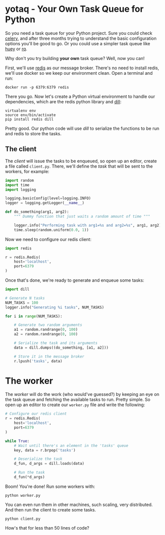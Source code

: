 # yotaq - Your Own Task Queue for Python

So you need a task queue for your Python project. Sure you could check [celery](http://www.celeryproject.org/), and after three months trying to understand the basic configuration options you'll be good to go. Or you could use a simpler task queue like [huey](https://github.com/coleifer/huey) or [rq](http://python-rq.org/).

Why don't you try building **your own** task queue? Well, now you can!

First, we'll use [redis](https://redis.io/) as our message broker. There's no need to install redis, we'll use docker so we keep our environment clean. Open a terminal and run:

    docker run -p 6379:6379 redis
    
There you go. Now let's create a Python virtual environment to handle our dependencies, which are the redis python library and [dill](https://pypi.python.org/pypi/dill):

    virtualenv env
    source env/bin/activate
    pip install redis dill
    
Pretty good. Our python code will use _dill_ to serialize the functions to be run and redis to store the tasks. 

## The client

The _client_ will issue the tasks to be enqueued, so open up an editor, create a file called `client.py`. There, we'll define the _task_ that will be sent to the workers, for example:

```python
import random
import time
import logging

logging.basicConfig(level=logging.INFO)
logger = logging.getLogger(__name__)

def do_something(arg1, arg2):
    """ Dummy function that just waits a random amount of time """

    logger.info("Performing task with arg1=%s and arg2=%s", arg1, arg2)
    time.sleep(random.uniform(0.0, 1))
```

Now we need to configure our redis client:

```python
import redis

r = redis.Redis(
    host='localhost',
    port=6379
)
```
    
Once that's done, we're ready to generate and enqueue some tasks:

```python
import dill

# Generate N tasks
NUM_TASKS = 100
logger.info("Generating %i tasks", NUM_TASKS)

for i in range(NUM_TASKS):

    # Generate two random arguments                                                                                       
    a1 = random.randrange(0, 100)
    a2 = random.randrange(0, 100)

    # Serialize the task and its arguments                                                                                
    data = dill.dumps((do_something, [a1, a2]))

    # Store it in the message broker                                                                                      
    r.lpush('tasks', data)
```

# The worker

The _worker_ will do the work (who would've guessed?) by keeping an eye on the task queue and fetching the available tasks to run. Pretty simple. So open up an editor to create our `worker.py` file and write the following:

```python
# Configure our redis client 
r = redis.Redis(
    host='localhost',
    port=6379
)

while True:
    # Wait until there's an element in the 'tasks' queue
    key, data = r.brpop('tasks')

    # Deserialize the task
    d_fun, d_args = dill.loads(data)

    # Run the task
    d_fun(*d_args)
```

Boom! You're done! Run some workers with:

    python worker.py
    
You can even run them in other machines, such scaling, very distributed. And then run the client to create some tasks.

    python client.py
    
How's that for less than 50 lines of code?
